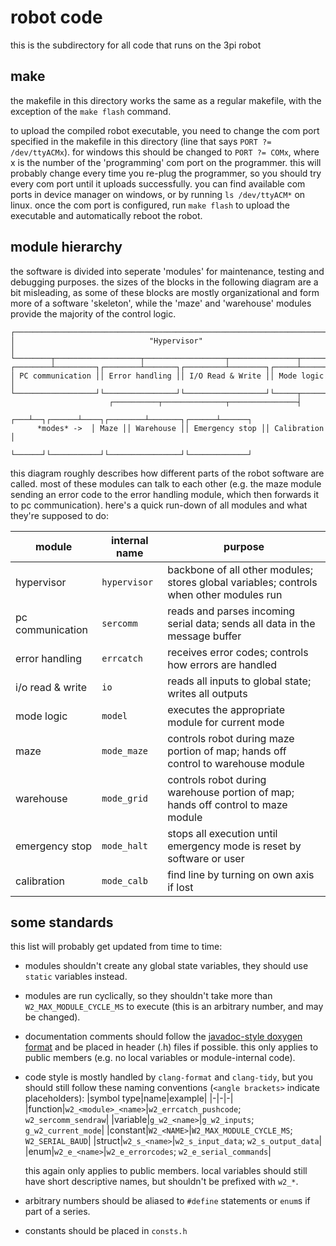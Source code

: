# robot code

this is the subdirectory for all code that runs on the 3pi robot

## make

the makefile in this directory works the same as a regular makefile, with the
exception of the `make flash` command.

to upload the compiled robot executable, you need to change the com port
specified in the makefile in this directory (line that says `PORT ?=
/dev/ttyACMx`). for windows this should be changed to `PORT ?= COMx`, where x
is the number of the 'programming' com port on the programmer. this will
probably change every time you re-plug the programmer, so you should try every
com port until it uploads successfully. you can find available com ports in
device manager on windows, or by running `ls /dev/ttyACM*` on linux. once the
com port is configured, run `make flash` to upload the executable and
automatically reboot the robot.

## module hierarchy

the software is divided into seperate 'modules' for maintenance, testing and
debugging purposes. the sizes of the blocks in the following diagram are a bit
misleading, as some of these blocks are mostly organizational and form more of
a software 'skeleton', while the 'maze' and 'warehouse' modules provide the
majority of the control logic.

```
┌──────────────────────────────────────────────────────────────────────┐
│                              "Hypervisor"                            │
└────────┬───────────────────┬──────────────────┬───────────────┬──────┘
┌────────┴─────────┐┌────────┴───────┐┌─────────┴────────┐┌─────┴──────┐
│ PC communication ││ Error handling ││ I/O Read & Write ││ Mode logic │
└──────────────────┘└────────────────┘└──────────────────┘└─────┬──────┘
                      ┌──────────┬──────────────┬───────────────┤
                  ┌───┴──┐┌──────┴────┐┌────────┴───────┐┌──────┴──────┐
      *modes* ->  │ Maze ││ Warehouse ││ Emergency stop ││ Calibration │
                  └──────┘└───────────┘└────────────────┘└─────────────┘
```

this diagram roughly describes how different parts of the robot software are
called. most of these modules can talk to each other (e.g. the maze module
sending an error code to the error handling module, which then forwards it to
pc communication). here's a quick run-down of all modules and what they're
supposed to do:

|module          |internal name|purpose|
|----------------|-------------|-|
|hypervisor      |`hypervisor `|backbone of all other modules; stores global variables; controls when other modules run|
|pc communication|`sercomm    `|reads and parses incoming serial data; sends all data in the message buffer|
|error handling  |`errcatch   `|receives error codes; controls how errors are handled|
|i/o read & write|`io         `|reads all inputs to global state; writes all outputs|
|mode logic      |`model      `|executes the appropriate module for current mode|
|maze            |`mode_maze  `|controls robot during maze portion of map; hands off control to warehouse module|
|warehouse       |`mode_grid  `|controls robot during warehouse portion of map; hands off control to maze module|
|emergency stop  |`mode_halt  `|stops all execution until emergency mode is reset by software or user|
|calibration     |`mode_calb  `|find line by turning on own axis if lost|

## some standards

this list will probably get updated from time to time:

- modules shouldn't create any global state variables, they should use `static`
  variables instead.
- modules are run cyclically, so they shouldn't take more than
  `W2_MAX_MODULE_CYCLE_MS` to execute (this is an arbitrary number, and may be
  changed).
- documentation comments should follow the [javadoc-style doxygen
  format](https://wiki.scilab.org/Doxygen%20documentation%20Examples) and be
  placed in header (.h) files if possible. this only applies to public members
  (e.g. no local variables or module-internal code).
- code style is mostly handled by `clang-format` and `clang-tidy`, but you
  should still follow these naming conventions (`<angle brackets>` indicate
  placeholders):
  |symbol type|name|example|
  |-|-|-|
  |function|`w2_<module>_<name>`|`w2_errcatch_pushcode`; `w2_sercomm_sendraw`|
  |variable|`g_w2_<name>`|`g_w2_inputs`; `g_w2_current_mode`|
  |constant|`W2_<NAME>`|`W2_MAX_MODULE_CYCLE_MS`; `W2_SERIAL_BAUD`|
  |struct|`w2_s_<name>`|`w2_s_input_data`; `w2_s_output_data`|
  |enum|`w2_e_<name>`|`w2_e_errorcodes`; `w2_e_serial_commands`|
  
  this again only applies to public members. local variables should still have
  short descriptive names, but shouldn't be prefixed with `w2_*`.
- arbitrary numbers should be aliased to `#define` statements or `enum`s if
  part of a series.
- constants should be placed in `consts.h`

